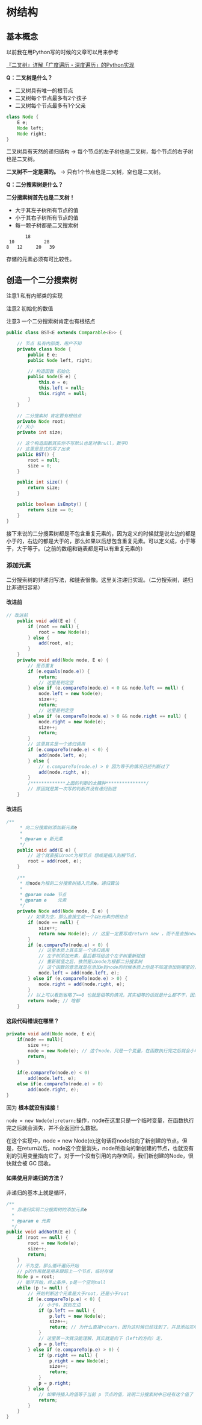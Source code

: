 # 树结构

## 基本概念

以前我在用Python写的时候的文章可以用来参考

[『二叉树』详解「广度遍历・深度遍历」的Python实现](https://chihokyo.com/post/17/)

**Q：二叉树是什么？**

- 二叉树具有唯一的根节点
- 二叉树每个节点最多有2个孩子
- 二叉树每个节点最多有1个父亲

```java
class Node {
    E e;
    Node left;
    Node right;
}
```

二叉树具有天然的递归结构 → 每个节点的左子树也是二叉树，每个节点的右子树也是二叉树。

**二叉树不一定是满的。** → 只有1个节点也是二叉树，空也是二叉树。

**Q：二分搜索树是什么？**

**二分搜索树首先也是二叉树！**

- 大于其左子树所有节点的值
- 小于其右子树所有节点的值
- 每一颗子树都是二叉搜索树

```
	   18
 10			  28
8   12	   20	39
```

 存储的元素必须有可比较性。

## 创造一个二分搜索树

注意1 私有内部类的实现

注意2 初始化的数值

注意3 一个二分搜索树肯定也有根结点

```java
public class BST<E extends Comparable<E>> {

    // 节点 私有内部类，用户不知
    private class Node {
        public E e;
        public Node left, right;

        // 构造函数 初始化
        public Node(E e) {
            this.e = e;
            this.left = null;
            this.right = null;
        }
    }

    // 二分搜索树 肯定要有根结点
    private Node root;
    // 大小
    private int size;

    // 这个构造函数其实你不写默认也是对象null，数字0
    // 这里是显式的写了出来
    public BST() {
        root = null;
        size = 0;
    }

    public int size() {
        return size;
    }

    public boolean isEmpty() {
        return size == 0;
    }
}
```

接下来说的二分搜索树都是不包含重复元素的，因为定义的时候就是说左边的都是小于的，右边的都是大于的，那么如果以后想包含重复元素。可以定义成，小于等于，大于等于。（之前的数组和链表都是可以有重复元素的）

### 添加元素

二分搜索树的非递归写法，和链表很像。这里关注递归实现。（二分搜索树，递归比非递归容易）

#### 改进前

```java
// 改进前
    public void add(E e) {
        if (root == null) {
            root = new Node(e);
        } else {
            add(root, e);
        }
    }
    private void add(Node node, E e) {
        // 是否重复
        if (e.equals(node.e)) {
            return;
            // 这里是判定空
        } else if (e.compareTo(node.e) < 0 && node.left == null) {
            node.left = new Node(e);
            size++;
            return;
            // 这里是判定空
        } else if (e.compareTo(node.e) > 0 && node.right == null) {
            node.right = new Node(e);
            size++;
            return;
        }
        // 这里其实是一个递归调用
        if (e.compareTo(node.e) < 0) {
            add(node.left, e);
        } else {
            // e.compareTo(node.e) > 0 因为等于的情况已经判断过了
            add(node.right, e);
        }
        /*************上面的判断的太臃肿***************/
        // 原因就是第一次写的判断并没有递归到底
    }
```

#### 改进后

```java
/**
     * 向二分搜索树添加新元素e
     *
     * @param e 新元素
     */
    public void add(E e) {
        // 这个就直接以root为根节点 想成是插入到根节点，
        root = add(root, e);
    }

    /**
     * 给node为根的二分搜索树插入元素e，递归算法
     *
     * @param node 节点
     * @param e    元素
     */
    private Node add(Node node, E e) {
        // 如果为空，那么直接生成一个以e元素的根结点
        if (node == null) {
            size++;
            return new Node(e); // 这里一定要写成return new ，而不是直接new Node，因为是要挂到根节点上
        }
        if (e.compareTo(node.e) < 0) {
            // 这里本质上其实是一个递归调用
            // 左子树添加元素，最后都将给这个左子树重新赋值
            // 重新赋值之后，依然是以node为根都二分搜索树
            // 这个函数的意思就是在添加e到node的时候本质上你是不知道添加到哪里的，只有在进行完之后，你才能确定的了这个node在哪里
            node.left = add(node.left, e);
        } else if (e.compareTo(node.e) > 0) {
            node.right = add(node.right, e);
        }
        // 以上可以看到省略了==0 也就是相等的情况，其实相等的话就是什么都不干，因为二分搜索树这里是没有重复元素都
        return node; // 啥都
    }
```

#### 这段代码错误在哪里？

```java
private void add(Node node, E e){
    if(node == null){
        size ++;
        node = new Node(e); // 这个node，只是一个变量，在函数执行完之后就会小时
        return;
    }

    if(e.compareTo(node.e) < 0)
        add(node.left, e);
    else if(e.compareTo(node.e) > 0)
        add(node.right, e);
}
```

因为 **根本就没有挂接！**

`node = new Node(e);return;`操作，node在这里只是一个临时变量，在函数执行完之后就会消失，并不会返回什么数据。

在这个实现中，node = new Node(e);这句话将node指向了新创建的节点。但是，在return以后，node这个变量消失，node所指向的新创建的节点，也就没有别的引用变量指向它了。对于一个没有引用的内存空间，我们新创建的Node，很快就会被 GC 回收。

#### 如果使用非递归的方法？

非递归的基本上就是循环，

```java
/**
  * 非递归实现二分搜索树的添加元素e
  *
  * @param e 元素
  */
public void addNotR(E e) {
    if (root == null) {
        root = new Node(e);
        size++;
        return;
    }
    // 不为空，那么循环遍历开始
    // p的作用就是用来跟踪上一个节点，临时存储
    Node p = root;
    // 循环开始，终止条件，p是一个空的null
    while (p != null) {
        // 开始判断这个元素是大于root，还是小于root
        if (e.compareTo(p.e) < 0) {
            // 小于0，放到左边
            if (p.left == null) {
                p.left = new Node(e);
                size++;
                return; // 为什么直接return，因为这时候已经找到了，并且添加完毕
            }
            // 这里第一次我没能理解，其实就是向下（left的方向）走，
            p = p.left;
        } else if (e.compareTo(p.e) > 0) {
            if (p.right == null) {
                p.right = new Node(e);
                size++;
                return;
            }
            p = p.right;
        } else {
            // 如果待插入的值等于当前 p 节点的值，说明二分搜索树中已经有这个值了
            return;
        }
    }
}
```

